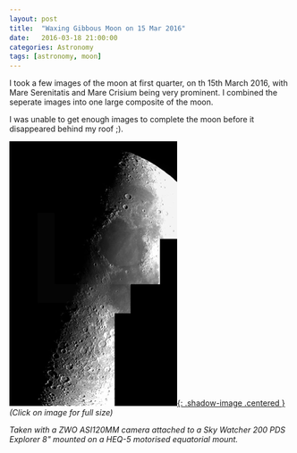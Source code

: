 ```yaml
---
layout: post
title:  "Waxing Gibbous Moon on 15 Mar 2016"
date:   2016-03-18 21:00:00
categories: Astronomy
tags: [astronomy, moon]
---
```


I took a few images of the moon at first quarter, on th 15th March 2016, with Mare Serenitatis and Mare Crisium being very prominent. I  combined the seperate images into one large composite of the moon.

I was unable to get enough images to complete the moon before it disappeared behind my roof ;).

[![Moon - 15 March 2016](/assets/images/blog/astronomy/moon-2016-03-15-small.png){: .shadow-image .centered }](/assets/images/blog/astronomy/moon-2016-03-15.png)
_(Click on image for full size)_

_Taken with a ZWO ASI120MM camera attached to a Sky Watcher 200 PDS Explorer 8" mounted on a HEQ-5 motorised equatorial mount._
